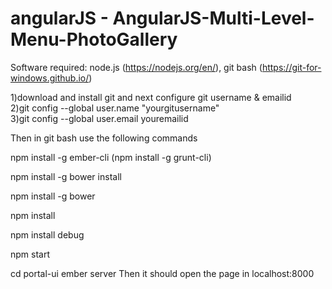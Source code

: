 # angularJS - AngularJS-Multi-Level-Menu-PhotoGallery

Software required: node.js (https://nodejs.org/en/), git bash  (https://git-for-windows.github.io/)

1)download and install git and next configure git username & emailid <br/>
2)git config --global user.name "yourgitusername" <br/>
3)git config --global user.email youremailid <br/>

Then in git bash use the following commands

npm install -g ember-cli    (npm install -g grunt-cli)

npm install -g bower install

npm install -g bower

npm install

npm install debug

npm start

cd portal-ui
ember server
 Then it should open the page in localhost:8000
